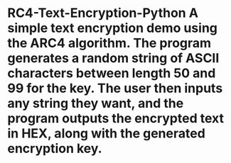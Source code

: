 # RC4-Text-Encryption-Python A simple text encryption demo using the ARC4 algorithm. The program generates a random string of ASCII characters between length 50 and 99 for the key. The user then inputs any string they want, and the program outputs the encrypted text in HEX, along with the generated encryption key. 
